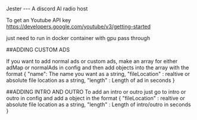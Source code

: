 Jester --- A discord AI radio host

To get an Youtube API key
https://developers.google.com/youtube/v3/getting-started

just need to run in docker container with gpu pass through


##ADDING CUSTOM ADS

If you want to add normal ads or custom ads, make an array for either adMap or normalAds in config
and then add objects into the array with the format 
{
    "name": The name you want as a string,
    "fileLocation" : realtive or absolute file location as a string,
    "length" : Length of ad in seconds
}


##ADDING INTRO AND OUTRO
To add an intro or outro just go to intro or outro in config and add a object in the format
{
    "fileLocation" : realtive or absolute file location as a string,
    "length" : Length of intro/outro in seconds
}
